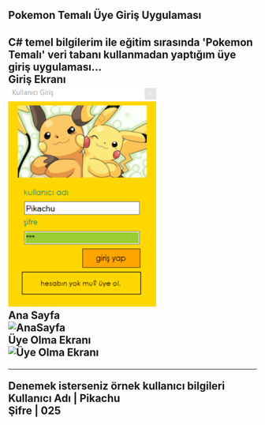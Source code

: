 <h2>Pokemon Temalı Üye Giriş Uygulaması<h2>
<p>
C# temel bilgilerim ile eğitim sırasında 'Pokemon Temalı' veri tabanı kullanmadan yaptığım üye giriş uygulaması...
<br>
<strong> Giriş Ekranı <strong> <br>
<img src = "/uygulamaGörselleri/girişEkranı.PNG" alt = "Kullanıcı Giriş Ekranı" style= "width:300px;">
<br>
<strong> Ana Sayfa <strong> <br>
<img src = "/uygulamaGörselleri/Sayfa.png" alt = "AnaSayfa" style= "width:900px;"> <br>
<strong> Üye Olma Ekranı <strong> <br>
<img src = "/uygulamaGörselleri/UyeOl.png" alt = "Üye Olma Ekranı" style= "width:600px;">
<hr>
<p>Denemek isterseniz örnek kullanıcı bilgileri <br>
Kullanıcı Adı | Pikachu <br>
Şifre | 025
</p>
</p>
